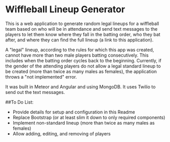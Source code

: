 # Wiffleball Lineup Generator

This is a web application to generate random legal lineups for a wiffleball team based on who will be in attendance and send text messages to the players to let them know where they fall in the batting order, who they bat after, and where they can find the full lineup (a link to this application). 

A "legal" lineup, according to the rules for which this app was created, cannot have more than two male players batting consecutively. This includes when the batting order cycles back to the beginning. Currently, if the gender of the attending players do not allow a legal standard lineup to be created (more than twice as many males as females), the application throws a "not implemented" error.

It was built in Meteor and Angular and using MongoDB. It uses Twilio to send out the text messages.

##To Do List:
- Provide details for setup and configuration in this Readme
- Replace Bootstrap (or at least slim it down to only required components)
- Implement non-standard lineup (more than twice as many males as females)
- Allow adding, editing, and removing of players

